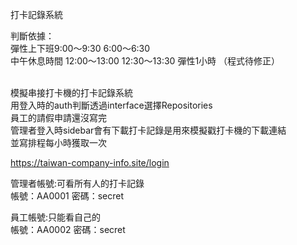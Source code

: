 打卡記錄系統

判斷依據：<br>
彈性上下班9:00～9:30  6:00～6:30 <br>
中午休息時間 12:00～13:00  12:30～13:30 彈性1小時 （程式待修正）<br>

<br>
模擬串接打卡機的打卡記錄系統<br>
用登入時的auth判斷透過interface選擇Repositories<br>
員工的請假申請還沒寫完<br>
管理者登入時sidebar會有下載打卡記錄是用來模擬戳打卡機的下載連結<br>
並寫排程每小時獲取一次

https://taiwan-company-info.site/login

管理者帳號:可看所有人的打卡記錄 <br>
帳號：AA0001    密碼：secret

員工帳號:只能看自己的 <br>
帳號：AA0002    密碼：secret
